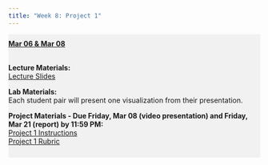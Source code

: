 ```yaml
---
title: "Week 8: Project 1"
---
```


<div style="background-color:rgba(0, 0, 0, 0.0470588); text-align:left; vertical-align: middle; padding:10px 0;">
<b><u>Mar 06 & Mar 08</u></b> <br> <br>

<b>Lecture Materials:</b> <br>
<a  href="/materials/unit_01/week_04/lecture_01_week_04.html" target="_blank">Lecture Slides</a> <br> 


<b>Lab Materials:</b> <br>
Each student pair will present one visualization from their presentation. <br>


<b>Project Materials - Due Friday, Mar 08 (video presentation) and Friday, Mar 21 (report) by 11:59 PM:</b> <br>
<a  href="/materials/unit_01/week_03/ps7.html" target="_blank">Project 1 Instructions</a> <br> 
<a  href="/materials/unit_01/week_03/project_1_rubric.html" target="_blank">Project 1 Rubric</a> <br> 



</div>

<br> 
